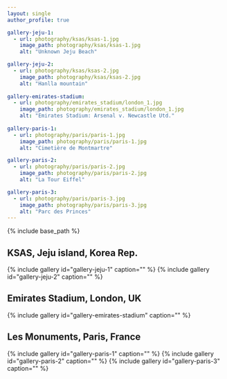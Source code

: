 ```yaml
---
layout: single
author_profile: true

gallery-jeju-1:
  - url: photography/ksas/ksas-1.jpg
    image_path: photography/ksas/ksas-1.jpg
    alt: "Unknown Jeju Beach"

gallery-jeju-2:
  - url: photography/ksas/ksas-2.jpg
    image_path: photography/ksas/ksas-2.jpg
    alt: "Hanlla mountain"
    
gallery-emirates-stadium:
  - url: photography/emirates_stadium/london_1.jpg
    image_path: photography/emirates_stadium/london_1.jpg
    alt: "Emirates Stadium: Arsenal v. Newcastle Utd."
    
gallery-paris-1:
  - url: photography/paris/paris-1.jpg
    image_path: photography/paris/paris-1.jpg
    alt: "Cimetière de Montmartre"

gallery-paris-2:
  - url: photography/paris/paris-2.jpg
    image_path: photography/paris/paris-2.jpg
    alt: "La Tour Eiffel"

gallery-paris-3:
  - url: photography/paris/paris-3.jpg
    image_path: photography/paris/paris-3.jpg
    alt: "Parc des Princes"
---
```


{% include base_path %}

## KSAS, Jeju island, Korea Rep.

{% include gallery id="gallery-jeju-1" caption="" %}
{% include gallery id="gallery-jeju-2" caption="" %}

## Emirates Stadium, London, UK

{% include gallery id="gallery-emirates-stadium" caption="" %}

## Les Monuments, Paris, France

{% include gallery id="gallery-paris-1" caption="" %}
{% include gallery id="gallery-paris-2" caption="" %}
{% include gallery id="gallery-paris-3" caption="" %}

